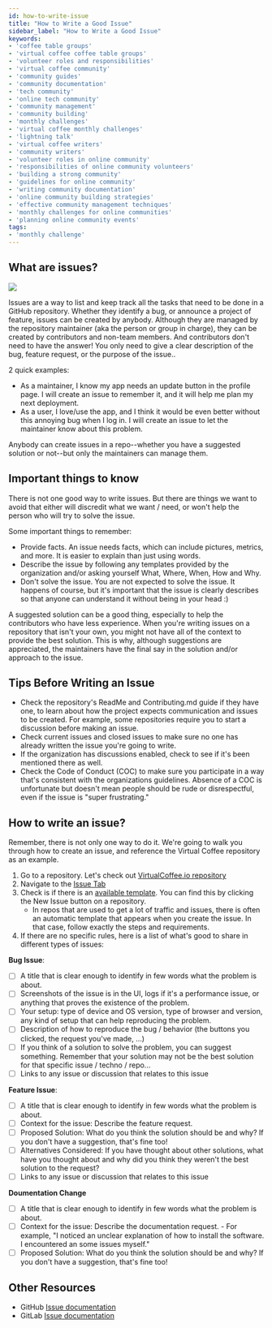 ```yaml
---
id: how-to-write-issue
title: "How to Write a Good Issue"
sidebar_label: "How to Write a Good Issue"
keywords: 
- 'coffee table groups'
- 'virtual coffee coffee table groups'
- 'volunteer roles and responsibilities'
- 'virtual coffee community'
- 'community guides'
- 'community documentation'
- 'tech community'
- 'online tech community'
- 'community management'
- 'community building'
- 'monthly challenges'
- 'virtual coffee monthly challenges'
- 'lightning talk'
- 'virtual coffee writers'
- 'community writers'
- 'volunteer roles in online community'
- 'responsibilities of online community volunteers'
- 'building a strong community'
- 'guidelines for online community'
- 'writing community documentation'
- 'online community building strategies'
- 'effective community management techniques'
- 'monthly challenges for online communities'
- 'planning online community events'
tags: 
- 'monthly challenge'
---
```


## What are issues?

![](https://media.giphy.com/media/l0Hlxr9SGCcw4wHS0/giphy.gif?cid=ecf05e479vadpfiew88x5p9xexl54sgthscqw7c1ejf47hvb&rid=giphy.gif&ct=g)

Issues are a way to list and keep track all the tasks that need to be done in a GitHub repository.
Whether they identify a bug, or announce a project of feature, issues can be created by anybody.
Although they are managed by the repository maintainer (aka the person or group in charge), they can be created by contributors and non-team members. And contributors don't need to have the answer! You only need to give a clear description of the bug, feature request, or the purpose of the issue..

2 quick examples:

- As a maintainer, I know my app needs an update button in the profile page. I will
  create an issue to remember it, and it will help me plan my next deployment.
- As a user, I love/use the app, and I think it would be even better without this annoying
  bug when I log in. I will create an issue to let the maintainer know about this problem.

Anybody can create issues in a repo--whether you have a suggested solution or not--but only the maintainers can manage them.

## Important things to know

There is not one good way to write issues. But there are things we want to avoid that
either will discredit what we want / need, or won't help the person who will try to solve the
issue.

Some important things to remember:

- Provide facts. An issue needs facts, which can include pictures, metrics, and more. It is easier to explain than just using
  words.
- Describe the issue by following any templates provided by the organization and/or asking yourself What, Where, When, How and Why.
- Don't solve the issue. You are not expected to solve the issue. It happens of course, but it's important that the issue is clearly describes so that anyone can understand it without being in your head :)

A suggested solution can be a good thing, especially to help the contributors who have less
experience. When you're writing issues on a repository that isn't your own, you might not have all of the context to provide the best solution. This is why, although suggestions are appreciated, the maintainers have the final say in the solution and/or approach to the issue.

## Tips Before Writing an Issue

- Check the repository's ReadMe and Contributing.md guide if they have one, to learn about how the project expects communication and issues to be created. For example, some repositories require you to start a discussion before making an issue.
- Check current issues and closed issues to make sure no one has already written the issue you're going to write.
- If the organization has discussions enabled, check to see if it's been mentioned there as well.
- Check the Code of Conduct (COC) to make sure you participate in a way that's consistent with the organizations guidelines. Absence of a COC is unfortunate but doesn't mean people should be rude or disrespectful, even if the issue is "super frustrating."

## How to write an issue?

Remember, there is not only one way to do it. We're going to walk you through how to create an issue, and reference the Virtual Coffee repository as an example.

1. Go to a repository. Let's check out [VirtualCoffee.io repository](https://github.com/Virtual-Coffee/virtualcoffee.io/)
2. Navigate to the [Issue Tab](https://github.com/Virtual-Coffee/virtualcoffee.io/issues/)
3. Check is if there is an [available template](https://github.com/Virtual-Coffee/virtualcoffee.io/issues/new/choose). You can find this by clicking the New Issue button on a repository.
   - In repos that are used to get a lot of traffic and issues, there is often an automatic template that
     appears when you create the issue. In that case, follow exactly the steps and requirements.
4. If there are no specific rules, here is a list of what's good to share in different types of issues:

**Bug Issue**:

- [ ] A title that is clear enough to identify in few words what the problem is about.
- [ ] Screenshots of the issue is in the UI, logs if it's a performance issue, or anything that proves
      the existence of the problem.
- [ ] Your setup: type of device and OS version, type of browser and version, any kind of setup
      that can help reproducing the problem.
- [ ] Description of how to reproduce the bug / behavior (the buttons you clicked, the request you've
      made, ...)
- [ ] If you think of a solution to solve the problem, you can suggest something. Remember that your
      solution may not be the best solution for that specific issue / techno / repo...
- [ ] Links to any issue or discussion that relates to this issue

**Feature Issue**:

- [ ] A title that is clear enough to identify in few words what the problem is about.
- [ ] Context for the issue: Describe the feature request.
- [ ] Proposed Solution: What do you think the solution should be and why? If you don't have a suggestion, that's fine too!
- [ ] Alternatives Considered: If you have thought about other solutions, what have you thought about and why did you think they weren't the best solution to the request?
- [ ] Links to any issue or discussion that relates to this issue

**Doumentation Change**

- [ ] A title that is clear enough to identify in few words what the problem is about.
- [ ] Context for the issue: Describe the documentation request. - For example, "I noticed an unclear explanation of how to install the software. I encountered an some issues myself."
- [ ] Proposed Solution: What do you think the solution should be and why? If you don't have a suggestion, that's fine too!

## Other Resources

- GitHub [Issue documentation](https://docs.github.com/en/issues/tracking-your-work-with-issues/creating-an-issue)
- GitLab [Issue documentation](https://docs.gitlab.com/ee/user/project/issues/)
